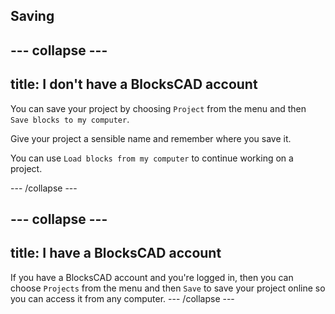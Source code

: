 ## Saving

--- collapse ---
---
title: I don't have a BlocksCAD account
---

You can save your project by choosing `Project` from the menu and then `Save blocks to my computer`. 

Give your project a sensible name and remember where you save it. 
	
You can use `Load blocks from my computer` to continue working on a project. 

--- /collapse ---
		
--- collapse ---
---
title: I have a BlocksCAD account
---
If you have a BlocksCAD account and you're logged in, then you can choose `Projects` from the menu and then `Save` to save your project online so you can access it from any computer. 
--- /collapse ---


 